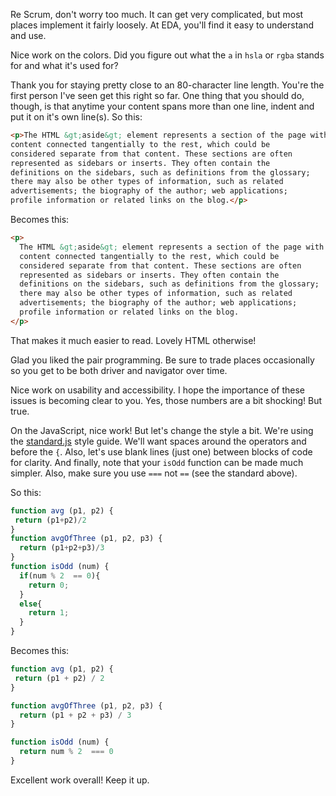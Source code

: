 Re Scrum, don't worry too much. It can get very complicated, but most places implement it fairly loosely. At EDA, you'll find it easy to understand and use.

Nice work on the colors. Did you figure out what the `a` in `hsla` or `rgba` stands for and what it's used for?

Thank you for staying pretty close to an 80-character line length. You're the first person I've seen get this right so far. One thing that you should do, though, is that anytime your content spans more than one line, indent and put it on it's own line(s). So this:

```html
<p>The HTML &gt;aside&gt; element represents a section of the page with
content connected tangentially to the rest, which could be
considered separate from that content. These sections are often
represented as sidebars or inserts. They often contain the
definitions on the sidebars, such as definitions from the glossary;
there may also be other types of information, such as related
advertisements; the biography of the author; web applications;
profile information or related links on the blog.</p>
```

Becomes this:

```html
<p>
  The HTML &gt;aside&gt; element represents a section of the page with
  content connected tangentially to the rest, which could be
  considered separate from that content. These sections are often
  represented as sidebars or inserts. They often contain the
  definitions on the sidebars, such as definitions from the glossary;
  there may also be other types of information, such as related
  advertisements; the biography of the author; web applications;
  profile information or related links on the blog.
</p>
```

That makes it much easier to read. Lovely HTML otherwise!

Glad you liked the pair programming. Be sure to trade places occasionally so you get to be both driver and navigator over time.

Nice work on usability and accessibility. I hope the importance of these issues is becoming clear to you. Yes, those numbers are a bit shocking! But true.

On the JavaScript, nice work! But let's change the style a bit. We're using the [standard.js](http://standardjs.com/rules.html#javascript-standard-style) style guide. We'll want spaces around the operators and before the `{`. Also, let's use blank lines (just one) between blocks of code for clarity. And finally, note that your `isOdd` function can be made much simpler. Also, make sure you use `===` not `==` (see the standard above).

So this:

```js
function avg (p1, p2) {
 return (p1+p2)/2
}
function avgOfThree (p1, p2, p3) {
  return (p1+p2+p3)/3
}
function isOdd (num) {
  if(num % 2  == 0){
    return 0;
  }
  else{
    return 1;
  }
}
```

Becomes this:

```js
function avg (p1, p2) {
 return (p1 + p2) / 2
}

function avgOfThree (p1, p2, p3) {
  return (p1 + p2 + p3) / 3
}

function isOdd (num) {
  return num % 2  === 0
}
```

Excellent work overall! Keep it up.

